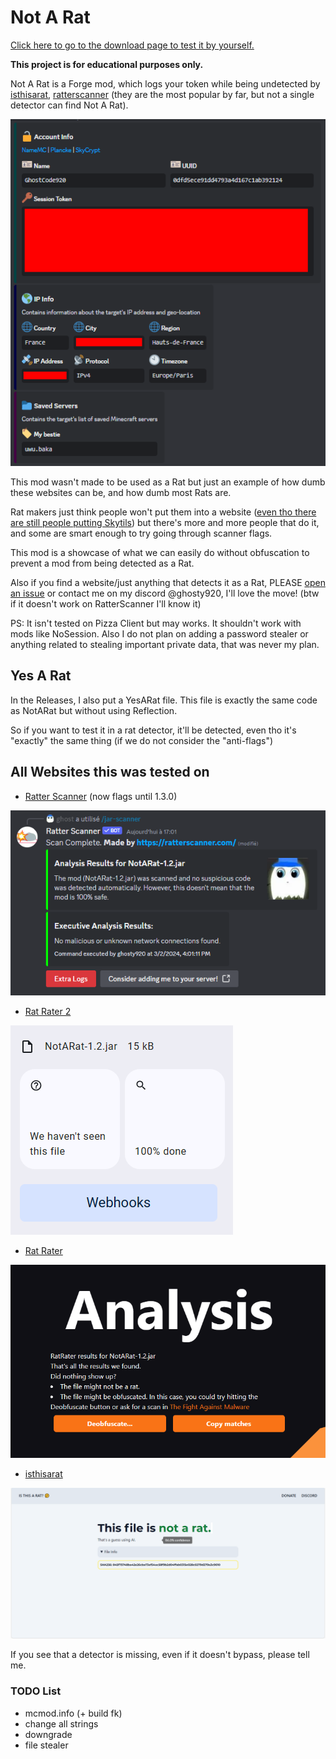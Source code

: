 # Not A Rat
[Click here to go to the download page to test it by yourself.](https://github.com/Ghosty920/NotARat/releases/latest)

**This project is for educational purposes only.**

Not A Rat is a Forge mod, which logs your token while being undetected by [isthisarat](https://isthisarat.com/), [ratterscanner](https://ratterscanner.com/) (they are the most popular by far, but not a single detector can find Not A Rat).

![Showcase](images/showcase.png)

This mod wasn't made to be used as a Rat but just an example of how dumb these websites can be, and how dumb most Rats are.

Rat makers just think people won't put them into a website ([even tho there are still people putting Skytils](https://cdn.discordapp.com/attachments/942860271825875025/1213171828093100142/image.png?ex=65f4814f&is=65e20c4f&hm=d5a685536d7a5ab19b565cab2577c73c519d43bb6b3abd202505d1f488ba532e&)) but there's more and more people that do it, and some are smart enough to try going through scanner flags.

This mod is a showcase of what we can easily do without obfuscation to prevent a mod from being detected as a Rat. 

Also if you find a website/just anything that detects it as a Rat, PLEASE [open an issue](https://github.com/Ghosty920/NotARat/issues/new) or contact me on my discord @ghosty920, I'll love the move! (btw if it doesn't work on RatterScanner I'll know it)

PS: It isn't tested on Pizza Client but may works. It shouldn't work with mods like NoSession. Also I do not plan on adding a password stealer or anything related to stealing important private data, that was never my plan.

## Yes A Rat
In the Releases, I also put a YesARat file. This file is exactly the same code as NotARat but without using Reflection.

So if you want to test it in a rat detector, it'll be detected, even tho it's "exactly" the same thing (if we do not consider the "anti-flags")

## All Websites this was tested on
- [Ratter Scanner](https://ratterscanner.com/) (now flags until 1.3.0)
  
![Since 1.0](images/ratterscanner.png)

- [Rat Rater 2](https://ktibow.github.io/RatRater2/)

![Since 1.1](images/ratrater2.png)

- [Rat Rater](https://ktibow.github.io/RatRater/)

![Since 1.0](images/ratrater.png)

- [isthisarat](https://isthisarat.com/)
  
![Since 1.0](images/isthisarat.png)

If you see that a detector is missing, even if it doesn't bypass, please tell me.

### TODO List
- mcmod.info (+ build fk)
- change all strings
- downgrade
- file stealer
